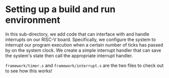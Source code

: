 # Setting up a build and run environment
In this sub-directory, we add code that can interface with and handle interrupts on our RISC-V board. Specifically, we configure the system to interrupt our program execution when a certain number of ticks has passed by on the system clock. We create a simple interrupt handler that can save the system's state then call the appropriate interrupt handler.

`framework/timer.s` and `framework/interrupt.s` are the two files to check out to see how this works!
